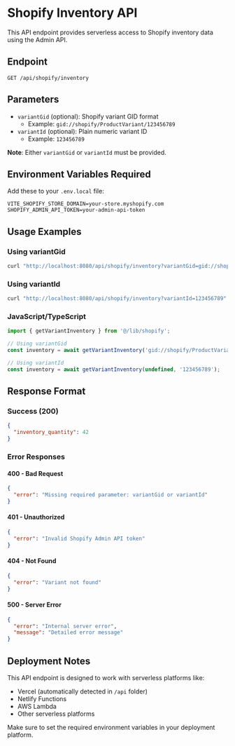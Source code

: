 # Shopify Inventory API

This API endpoint provides serverless access to Shopify inventory data using the Admin API.

## Endpoint

```
GET /api/shopify/inventory
```

## Parameters

- `variantGid` (optional): Shopify variant GID format
  - Example: `gid://shopify/ProductVariant/123456789`
- `variantId` (optional): Plain numeric variant ID
  - Example: `123456789`

**Note**: Either `variantGid` or `variantId` must be provided.

## Environment Variables Required

Add these to your `.env.local` file:

```env
VITE_SHOPIFY_STORE_DOMAIN=your-store.myshopify.com
SHOPIFY_ADMIN_API_TOKEN=your-admin-api-token
```

## Usage Examples

### Using variantGid
```bash
curl "http://localhost:8080/api/shopify/inventory?variantGid=gid://shopify/ProductVariant/123456789"
```

### Using variantId
```bash
curl "http://localhost:8080/api/shopify/inventory?variantId=123456789"
```

### JavaScript/TypeScript
```typescript
import { getVariantInventory } from '@/lib/shopify';

// Using variantGid
const inventory = await getVariantInventory('gid://shopify/ProductVariant/123456789');

// Using variantId
const inventory = await getVariantInventory(undefined, '123456789');
```

## Response Format

### Success (200)
```json
{
  "inventory_quantity": 42
}
```

### Error Responses

#### 400 - Bad Request
```json
{
  "error": "Missing required parameter: variantGid or variantId"
}
```

#### 401 - Unauthorized
```json
{
  "error": "Invalid Shopify Admin API token"
}
```

#### 404 - Not Found
```json
{
  "error": "Variant not found"
}
```

#### 500 - Server Error
```json
{
  "error": "Internal server error",
  "message": "Detailed error message"
}
```

## Deployment Notes

This API endpoint is designed to work with serverless platforms like:
- Vercel (automatically detected in `/api` folder)
- Netlify Functions
- AWS Lambda
- Other serverless platforms

Make sure to set the required environment variables in your deployment platform.






